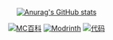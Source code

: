 <div id="title" align=center>

[![Anurag's GitHub stats](https://github-readme-stats.vercel.app/api?username=YuWan-030&show_icons=true&theme=tokyonight)](https://b23.tv/iEJTnPp)

[![MC百科](https://img.shields.io/badge/MC%E7%99%BE%E7%A7%91-YuWan030-green)](https://center.mcmod.cn/818064/)
[![Modrinth](https://img.shields.io/badge/Modrinth-YuWan030-blue.svg?logo=modrinth)](https://www.youtube.com/channel/UCey35Do4RGewqr-6EiaCJrg)
[![代码](https://img.shields.io/badge/code-Python_Java-blue.svg?logo=codecrafters)](https://learn.microsoft.com/zh-cn/cpp/cpp/welcome-back-to-cpp-modern-cpp) 

</div>

